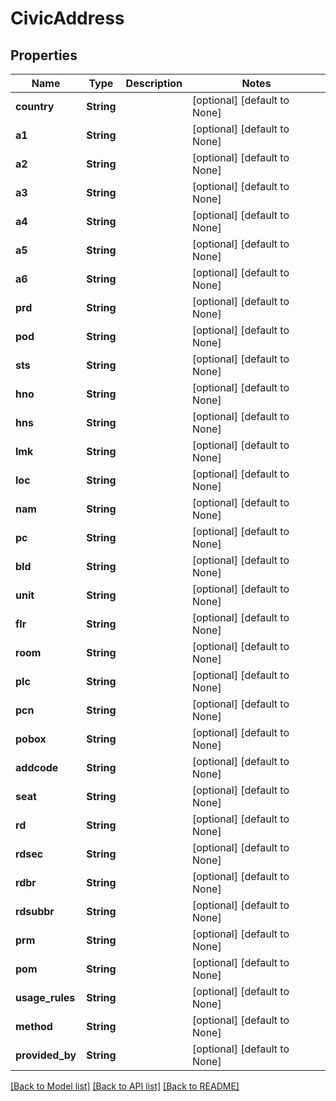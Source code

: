 # CivicAddress

## Properties
Name | Type | Description | Notes
------------ | ------------- | ------------- | -------------
**country** | **String** |  | [optional] [default to None]
**a1** | **String** |  | [optional] [default to None]
**a2** | **String** |  | [optional] [default to None]
**a3** | **String** |  | [optional] [default to None]
**a4** | **String** |  | [optional] [default to None]
**a5** | **String** |  | [optional] [default to None]
**a6** | **String** |  | [optional] [default to None]
**prd** | **String** |  | [optional] [default to None]
**pod** | **String** |  | [optional] [default to None]
**sts** | **String** |  | [optional] [default to None]
**hno** | **String** |  | [optional] [default to None]
**hns** | **String** |  | [optional] [default to None]
**lmk** | **String** |  | [optional] [default to None]
**loc** | **String** |  | [optional] [default to None]
**nam** | **String** |  | [optional] [default to None]
**pc** | **String** |  | [optional] [default to None]
**bld** | **String** |  | [optional] [default to None]
**unit** | **String** |  | [optional] [default to None]
**flr** | **String** |  | [optional] [default to None]
**room** | **String** |  | [optional] [default to None]
**plc** | **String** |  | [optional] [default to None]
**pcn** | **String** |  | [optional] [default to None]
**pobox** | **String** |  | [optional] [default to None]
**addcode** | **String** |  | [optional] [default to None]
**seat** | **String** |  | [optional] [default to None]
**rd** | **String** |  | [optional] [default to None]
**rdsec** | **String** |  | [optional] [default to None]
**rdbr** | **String** |  | [optional] [default to None]
**rdsubbr** | **String** |  | [optional] [default to None]
**prm** | **String** |  | [optional] [default to None]
**pom** | **String** |  | [optional] [default to None]
**usage_rules** | **String** |  | [optional] [default to None]
**method** | **String** |  | [optional] [default to None]
**provided_by** | **String** |  | [optional] [default to None]

[[Back to Model list]](../README.md#documentation-for-models) [[Back to API list]](../README.md#documentation-for-api-endpoints) [[Back to README]](../README.md)


